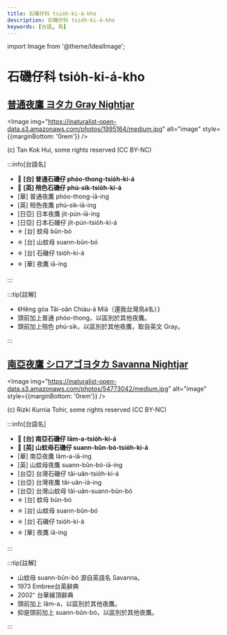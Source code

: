 ```yaml
---
title: 石磯仔科 tsio̍h-ki-á-kho
description: 石磯仔科 tsio̍h-ki-á-kho
keywords: [台語, 鳥]
---
```


import Image from '@theme/IdealImage';

# 石磯仔科 tsio̍h-ki-á-kho

## [普通夜鷹 ヨタカ Gray Nightjar](https://ebird.org/species/grynig1)

<Image img="https://inaturalist-open-data.s3.amazonaws.com/photos/1995164/medium.jpg" alt="image" style={{marginBottom: '0rem'}} />

<p className="image-caption">
(c) Tan Kok Hui, some rights reserved (CC BY-NC)
</p>

:::info[台語名]

- 🎯 **[台] 普通石磯仔 phóo-thong-tsio̍h-ki-á**
- 🎯 **[英] 殕色石磯仔 phú-sik-tsio̍h-ki-á**
- [華] 普通夜鷹 phóo-thong-iā-ing
- [英] 殕色夜鷹 phú-sik-iā-ing
- [日亞] 日本夜鷹 ji̍t-pún-iā-ing
- [日亞] 日本石磯仔 ji̍t-pún-tsio̍h-ki-á
- ✳️ [台] 蚊母 bûn-bó
- ✳️ [台] 山蚊母 suann-bûn-bó
- ✳️ [台] 石磯仔 tsio̍h-ki-á
- ✳️ [華] 夜鷹 iā-ing

:::

:::tip[註解]

- 《Hêng góa Tâi-oân Chiáu-á Miâ（還我台灣鳥á名）》
- 頭前加上普通 phóo-thong，以區別於其他夜鷹。
- 頭前加上殕色 phú-sik，以區別於其他夜鷹，取自英文 Gray。

:::

## [南亞夜鷹 シロアゴヨタカ Savanna Nightjar](https://ebird.org/species/savnig1)

<Image img="https://inaturalist-open-data.s3.amazonaws.com/photos/54773042/medium.jpg" alt="image" style={{marginBottom: '0rem'}} />

<p className="image-caption">
(c) Rizki Kurnia Tohir, some rights reserved (CC BY-NC)
</p>

:::info[台語名]

- 🎯 **[台] 南亞石磯仔 lâm-a-tsio̍h-ki-á**
- 🎯 **[英] 山蚊母石磯仔 suann-bûn-bó-tsio̍h-ki-á**
- [華] 南亞夜鷹 lâm-a-iā-ing
- [英] 山蚊母夜鷹 suann-bûn-bó-iā-ing
- [台亞] 台灣石磯仔 tâi-uân-tsio̍h-ki-á
- [台亞] 台灣夜鷹 tâi-uân-iā-ing
- [台亞] 台灣山蚊母 tâi-uân-suann-bûn-bó
- ✳️ [台] 蚊母 bûn-bó
- ✳️ [台] 山蚊母 suann-bûn-bó
- ✳️ [台] 石磯仔 tsio̍h-ki-á
- ✳️ [華] 夜鷹 iā-ing

:::

:::tip[註解]

- 山蚊母 suann-bûn-bó 源自英語名 Savanna。
- 1973 Embree台英辭典
- 2002⁺ 台華線頂辭典
- 頭前加上 lâm-a，以區別於其他夜鷹。
- 抑是頭前加上 suann-bûn-bó，以區別於其他夜鷹。

:::
